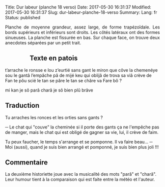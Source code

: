 Title: Dur labeur (planche 18 verso)
Date: 2017-05-30 16:31:37
Modified: 2017-05-30 16:31:37
Slug: dur-labeur-planche-18-verso
Summary: 
Lang: fr
Status: published

<p style="text-align:justify;">Planche de moyenne grandeur, assez large, de forme trapézoïdale. Les bords supérieurs et inférieurs sont droits. Les côtés latéraux ont des formes sinueuses. La planche est fissurée en bas. Sur chaque face, on trouve deux anecdotes séparées par un petit trait.</p>

<figure class="image-block" style="float: left;">
  <img alt="" src="{static}/images/planche_18_verso.png">
  <figcaption style="max-width: 352px"></figcaption>
</figure>

## Texte en patois
 t’arrache le ronsse e lou z’eurtié sans gant
 le miron que côve la chemenéye sou le gantâ l’empâche pâ de mijé keu qui oblijâ  de trova sa viâ crève de Fan
te pôu  scié le tan se pâre le tan se châre va Fare bô ?

 mi kan je sô parâ charâ je sô bien plû brâve

## Traduction
 Tu arraches les ronces et les orties sans gants ?

─  Le chat qui "couve" la cheminée si il porte des gants ça ne l'empêche pas de manger, mais le chat qui est obligé de gagner sa vie, lui, il crève de faim.

Tu peux faucher, le temps s'arrange et se pomponne. Il va faire beau...
─  Moi (aussi), quand je suis bien arrangé et pomponné, je suis bien plus joli !!!


## Commentaire
La deuxième historiette joue avec la musicalité des mots "parâ" et "charâ". Leur humour tient à la comparaison qui est faite entre la météo et l'auteur.
